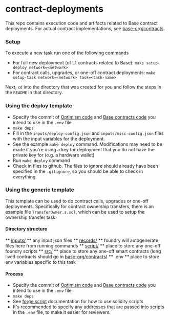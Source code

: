 # contract-deployments

This repo contains execution code and artifacts related to Base contract deployments.
For actual contract implementations, see [base-org/contracts](https://github.com/base-org/contracts).

### Setup

To execute a new task run one of the following commands
* For full new deployment (of L1 contracts related to Base): `make setup-deploy network=<network>`
* For contract calls, upgrades, or one-off contract deployments: `make setup-task network=<network> task=<task-name>`

Next, `cd` into the directory that was created for you and follow the steps in the `README` in that directory.

### Using the deploy template

* Specify the commit of [Optimism code](https://github.com/ethereum-optimism/optimism) and [Base contracts code](https://github.com/base-org/contracts)  you intend to use in the `.env` file
* `make deps`
* Fill in the `inputs/deploy-config.json` and `inputs/misc-config.json` files with the input variables for the deployment.
* See the example `make deploy` command. Modifications may need to be made if you're using a key for deployment that you do not have the private key for (e.g. a hardware wallet)
* Run `make deploy` command
* Check in files to github. The files to ignore should already have been specified in the `.gitignore`, so you should be able to check in everything.


### Using the generic template

This template can be used to do contract calls, upgrades or one-off deployments.
Specifically for contract ownership transfers, there is an example file `TransferOwner.s.sol`, which can be used to setup the ownership transfer task.

#### Directory structure

** [inputs/](/inputs) **  any input json files
** [records/](/records) ** foundry will autogenerate files here from running commands
** [script/](/script)  ** place to store any one-off foundry scripts
** [src/](/src) ** place to store any one-off smart contracts (long lived contracts should go in [base-org/contracts](https://github.com/base-org/contracts))
** .env ** place to store env variables specific to this task

#### Process

* Specify the commit of [Optimism code](https://github.com/ethereum-optimism/optimism) and [Base contracts code](https://github.com/base-org/contracts)  you intend to use in the `.env` file
* `make deps`
* See [forge script](https://book.getfoundry.sh/reference/forge/forge-script) documentation for how to use solidity scripts
* It's recommended to specify any addresses that are passed into scripts in the `.env` file, to make it easier for reviewers.
